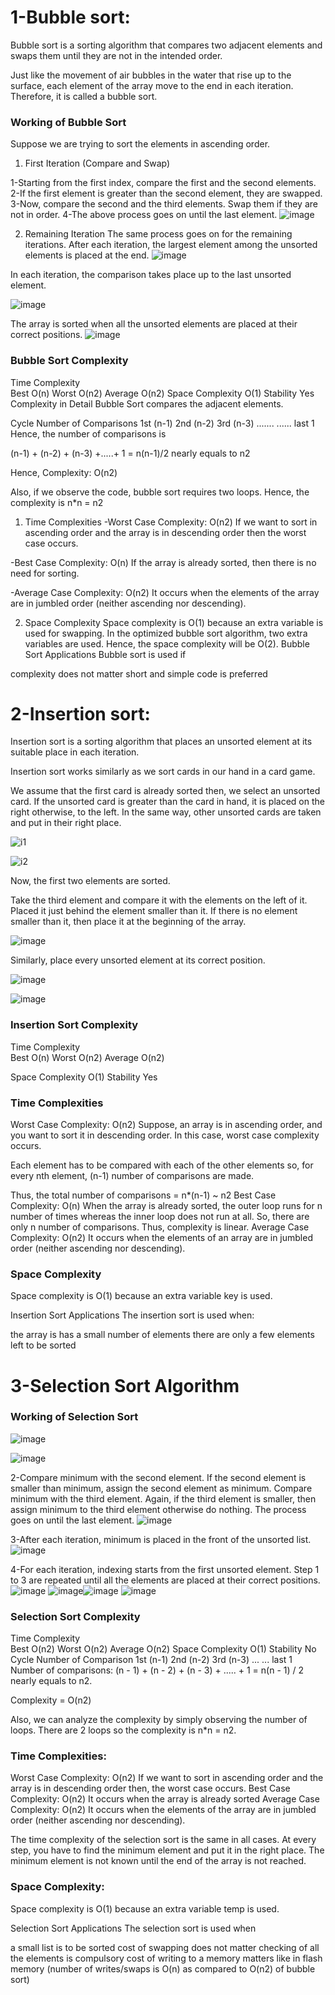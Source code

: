 # 1-Bubble sort:
Bubble sort is a sorting algorithm that compares two adjacent elements and swaps them until they are not in the intended order.

Just like the movement of air bubbles in the water that rise up to the surface, each element of the array move to the end in each iteration. Therefore, it is called a bubble sort.

### Working of Bubble Sort
Suppose we are trying to sort the elements in ascending order.

1. First Iteration (Compare and Swap)

1-Starting from the first index, compare the first and the second elements.
2-If the first element is greater than the second element, they are swapped.
3-Now, compare the second and the third elements. Swap them if they are not in order.
4-The above process goes on until the last element.
![image](https://user-images.githubusercontent.com/55850221/132429347-eb337929-78c3-4d78-bfc0-8c5eb45bd04e.png)

2. Remaining Iteration
The same process goes on for the remaining iterations.
After each iteration, the largest element among the unsorted elements is placed at the end.
![image](https://user-images.githubusercontent.com/55850221/132429384-4c8b9c44-407d-4574-a470-201252135ad1.png)

In each iteration, the comparison takes place up to the last unsorted element.

![image](https://user-images.githubusercontent.com/55850221/132429511-03c2cf49-ca37-4c8e-833d-afd0a3f6d298.png)

The array is sorted when all the unsorted elements are placed at their correct positions.
![image](https://user-images.githubusercontent.com/55850221/132429556-a5dd8f52-88ed-4e3b-99bb-03a1031db45b.png)


### Bubble Sort Complexity
Time Complexity	 
Best	O(n)
Worst	O(n2)
Average	O(n2)
Space Complexity	O(1)
Stability		Yes
Complexity in Detail
Bubble Sort compares the adjacent elements.

Cycle	Number of Comparisons
1st	(n-1)
2nd	(n-2)
3rd	(n-3)
.......	......
last	1
Hence, the number of comparisons is

(n-1) + (n-2) + (n-3) +.....+ 1 = n(n-1)/2
nearly equals to n2

Hence, Complexity: O(n2)

Also, if we observe the code, bubble sort requires two loops. Hence, the complexity is n*n = n2

1. Time Complexities
-Worst Case Complexity: O(n2)
If we want to sort in ascending order and the array is in descending order then the worst case occurs.

-Best Case Complexity: O(n)
If the array is already sorted, then there is no need for sorting.

-Average Case Complexity: O(n2)
It occurs when the elements of the array are in jumbled order (neither ascending nor descending).

2. Space Complexity
Space complexity is O(1) because an extra variable is used for swapping.
In the optimized bubble sort algorithm, two extra variables are used. Hence, the space complexity will be O(2).
Bubble Sort Applications
Bubble sort is used if

complexity does not matter
short and simple code is preferred

# 2-Insertion sort:

Insertion sort is a sorting algorithm that places an unsorted element at its suitable place in each iteration.

Insertion sort works similarly as we sort cards in our hand in a card game.

We assume that the first card is already sorted then, we select an unsorted card. If the unsorted card is greater than the card in hand, it is placed on the right otherwise, to the left. In the same way, other unsorted cards are taken and put in their right place.

![i1](https://user-images.githubusercontent.com/55850221/132428084-efb30169-02d8-4223-bd94-afe4e168270f.JPG)

![i2](https://user-images.githubusercontent.com/55850221/132428277-7f39eaf4-1255-483d-b8e2-5d9f7e6d7aee.JPG)

Now, the first two elements are sorted.

Take the third element and compare it with the elements on the left of it. Placed it just behind the element smaller than it. If there is no element smaller than it, then place it at the beginning of the array.

![image](https://user-images.githubusercontent.com/55850221/132428399-48cbf947-711b-4525-a26a-4b0b7a1d801d.png)

Similarly, place every unsorted element at its correct position.

![image](https://user-images.githubusercontent.com/55850221/132428514-a08a9ed0-006a-4b02-9087-4206ab3a49c5.png)

![image](https://user-images.githubusercontent.com/55850221/132428543-dd08c271-3d98-429b-8daa-a0ff95c51275.png)

### Insertion Sort Complexity

Time      Complexity	 
Best	    O(n)
Worst	    O(n2)
Average	  O(n2)

Space Complexity	O(1)
Stability	Yes

### Time Complexities

Worst Case Complexity: O(n2)
Suppose, an array is in ascending order, and you want to sort it in descending order. In this case, worst case complexity occurs.

Each element has to be compared with each of the other elements so, for every nth element, (n-1) number of comparisons are made.

Thus, the total number of comparisons = n*(n-1) ~ n2
Best Case Complexity: O(n)
When the array is already sorted, the outer loop runs for n number of times whereas the inner loop does not run at all. So, there are only n number of comparisons. Thus, complexity is linear.
Average Case Complexity: O(n2)
It occurs when the elements of an array are in jumbled order (neither ascending nor descending).

### Space Complexity
Space complexity is O(1) because an extra variable key is used.

Insertion Sort Applications
The insertion sort is used when:

the array is has a small number of elements
there are only a few elements left to be sorted

# 3-Selection Sort Algorithm
### Working of Selection Sort
![image](https://user-images.githubusercontent.com/55850221/167964233-7de4d496-fc92-4712-8f21-68e18c7e737e.png)

![image](https://user-images.githubusercontent.com/55850221/132428842-1371505b-dbb4-4e51-87a6-c5b367f89a73.png)

2-Compare minimum with the second element. If the second element is smaller than minimum, assign the second element as minimum.
Compare minimum with the third element. Again, if the third element is smaller, then assign minimum to the third element otherwise do nothing. The process goes on until the last element.
![image](https://user-images.githubusercontent.com/55850221/132428891-56a8b373-4234-4a59-9979-befbd54e3a1c.png)

3-After each iteration, minimum is placed in the front of the unsorted list.
![image](https://user-images.githubusercontent.com/55850221/132428939-c610e722-382c-4864-854d-82b18a091c62.png)

4-For each iteration, indexing starts from the first unsorted element. Step 1 to 3 are repeated until all the elements are placed at their correct positions.
![image](https://user-images.githubusercontent.com/55850221/132428980-52c8a95b-be3d-463b-ba01-4c8c04fd66d7.png)
![image](https://user-images.githubusercontent.com/55850221/132429007-df076344-dde7-4137-9df9-cc5c0e2f241d.png)![image](https://user-images.githubusercontent.com/55850221/132429024-cf2d9b6e-5657-4e2c-9b29-99e3b5be7e84.png)
![image](https://user-images.githubusercontent.com/55850221/132429039-19520487-b7ca-4024-b503-a2e9cc97f42a.png)

### Selection Sort Complexity
Time Complexity	 
Best	O(n2)
Worst	O(n2)
Average	O(n2)
Space Complexity	O(1)
Stability	No
Cycle	Number of Comparison
1st	(n-1)
2nd	(n-2)
3rd	(n-3)
...	...
last	1
Number of comparisons: (n - 1) + (n - 2) + (n - 3) + ..... + 1 = n(n - 1) / 2 nearly equals to n2.

Complexity = O(n2)

Also, we can analyze the complexity by simply observing the number of loops. There are 2 loops so the complexity is n*n = n2.

### Time Complexities:

Worst Case Complexity: O(n2)
If we want to sort in ascending order and the array is in descending order then, the worst case occurs.
Best Case Complexity: O(n2)
It occurs when the array is already sorted
Average Case Complexity: O(n2)
It occurs when the elements of the array are in jumbled order (neither ascending nor descending).

The time complexity of the selection sort is the same in all cases. At every step, you have to find the minimum element and put it in the right place. The minimum element is not known until the end of the array is not reached.

### Space Complexity:

Space complexity is O(1) because an extra variable temp is used.

Selection Sort Applications
The selection sort is used when

a small list is to be sorted
cost of swapping does not matter
checking of all the elements is compulsory
cost of writing to a memory matters like in flash memory (number of writes/swaps is O(n) as compared to O(n2) of bubble sort)
